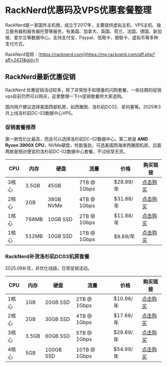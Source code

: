 # RackNerd优惠码及VPS优惠套餐整理

RackNerd是一家国外主机商，成立于2017年，主要提供虚拟主机、VPS主机、独立服务器和服务器托管等服务，有美国、加拿大、英国、荷兰、法国、德国、新加坡、爱尔兰等数据中心。支持支付宝、Paypal、信用卡、银联卡、虚拟币等多种支付方式。

RackNerd官网：[https://racknerd.com](https://my.racknerd.com/aff.php?aff=2431&gid=1)

## RackNerd最新优惠促销

RackNerd 优惠促销活动较多，除了非常抢手和限量的闪购套餐，一些往期的促销vps目前仍然可以购买，这里整理一下rn促销套餐供大家选购。

国内用户建议选择美国西部机房，如西雅图、洛杉矶DC02、圣何塞等。2025年3月上线洛杉矶DC-03数据中心VPS。

### 促销套餐推荐

第一款性价比最高，而且可以选择洛杉矶DC-02数据中心。第二款是 **AMD Ryzen 3900X CPU**，NVMe硬盘，性能强劲，可选美国西海岸西雅图机房。后面两款是相对便宜的洛杉矶DC-02数据中心套餐，不过经常无货。

| CPU | 内存  | 硬盘  | 流量  | 价格  | 购买链接 |
| --- | --- | --- | --- | --- | --- |
| 3核心 | 3.5GB | 45GB | 7TB @ 1Gbps | $28.99/年 | [点击购买](https://my.racknerd.com/aff.php?aff=2431&pid=136) |
| 2核心 | 2GB | 38GB NVMe | 4TB @ 1Gbps | $31.88/年 | [点击购买](https://my.racknerd.com/aff.php?aff=2431&pid=524) |
| 1核心 | 768MB | 10GB SSD | 2TB @ 1Gbps | $11.88/年 | [点击购买](https://my.racknerd.com/aff.php?aff=2431&pid=679) |
| 1核心 | 512MB | 10GB SSD | 1TB @ 1Gbps | $9.89/年 | [点击购买](https://my.racknerd.com/aff.php?aff=2431&pid=620) |

### RackNerd补货洛杉矶DC03机房套餐

2025.08补货，非优化线路，日常促销活动。

| CPU | 内存  | 硬盘  | 流量  | 价格  | 购买链接 |
| --- | --- | --- | --- | --- | --- |
| 1核心 | 1GB | 20GB SSD | 2TB @ 1Gbps | $10.96/年 | [点击购买](https://my.racknerd.com/aff.php?aff=2431&pid=912) |
| 2核心 | 2GB | 30GB SSD | 4TB @ 1Gbps | $17.66/年 | [点击购买](https://my.racknerd.com/aff.php?aff=2431&pid=913) |
| 3核心 | 3.5GB | 60GB SSD | 5TB @ 1Gbps | $29.89/年 | [点击购买](https://my.racknerd.com/aff.php?aff=2431&pid=914) |
| 4核心 | 5GB | 100GB SSD | 10TB @ 1Gbps | $54.99/年 | [点击购买](https://my.racknerd.com/aff.php?aff=2431&pid=915) |
